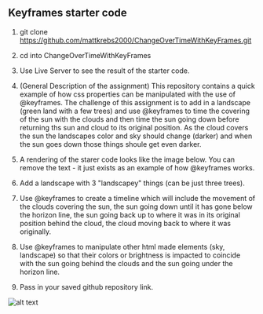 ## Keyframes starter code 

1. git clone https://github.com/mattkrebs2000/ChangeOverTimeWithKeyFrames.git

2. cd into ChangeOverTimeWithKeyFrames

3. Use Live Server to see the result of the starter code.

4. (General Description of the assignment) This repository contains a quick example of how css properties can be manipulated with the use of @keyframes. The challenge of this assignment is to add in a landscape (green land with a few trees) and use @keyframes to time the covering of the sun with the clouds and then time the sun going down before returning ths sun and cloud to its original position. As the cloud covers the sun the landscapes color and sky should change (darker) and when the sun goes down those things shoule get even darker. 

5. A rendering of the starer code looks like the image below. You can remove the text - it just exists as an example of how @keyframes works.

6. Add a landscape with 3 "landscapey" things (can be just three trees). 

7. Use @keyframes to create a timeline which will include the movement of the clouds covering the sun, the sun going down until it has gone below the horizon line, the sun going back up to where it was in its original position behind the cloud, the cloud moving back to where it was originally. 

8. Use @keyframes to manipulate other html made elements (sky, landscape) so that their colors or brightness is impacted to coincide with the sun going behind the clouds and the sun going under the horizon line. 

9. Pass in your saved github repository link. 

![alt text][logo]

[logo]: https://github.com/mattkrebs2000/ChangeOverTimeWithKeyFrames/blob/master/starterimage.png

